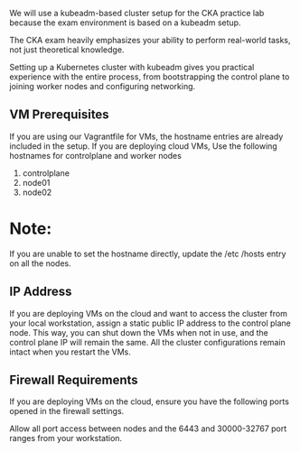 We will use a kubeadm-based cluster setup for the CKA practice lab because the exam environment is based on a kubeadm setup.

The CKA exam heavily emphasizes your ability to perform real-world tasks, not just theoretical knowledge.

Setting up a Kubernetes cluster with kubeadm gives you practical experience with the entire process, from bootstrapping the control plane to joining worker nodes and configuring networking.

## VM Prerequisites

If you are using our Vagrantfile for VMs, the hostname entries are already included in the setup.
If you are deploying cloud VMs, Use the following hostnames for controlplane and worker nodes

1. controlplane
2. node01
3. node02

# Note:
If you are unable to set the hostname directly, update the /etc /hosts entry on all the nodes.

## IP Address
If you are deploying VMs on the cloud and want to access the cluster from your local workstation, assign a static public IP address to the control plane node.
This way, you can shut down the VMs when not in use, and the control plane IP will remain the same. All the cluster configurations remain intact when you restart the VMs.


## Firewall Requirements
If you are deploying VMs on the cloud, ensure you have the following ports opened in the firewall settings.

Allow all port access between nodes and the 6443 and 30000-32767 port ranges from your workstation.

